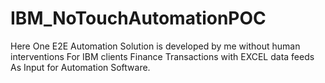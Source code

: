 # IBM_NoTouchAutomationPOC
Here One E2E Automation Solution is developed by me without human interventions For IBM clients Finance Transactions with EXCEL data feeds As Input for Automation Software.
